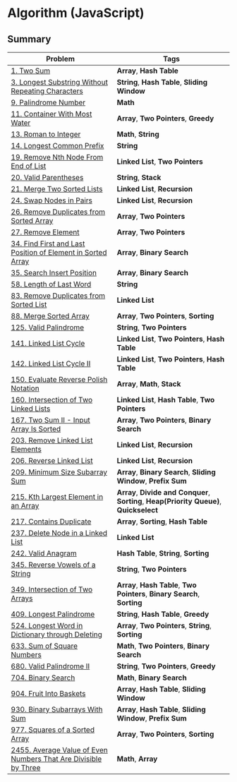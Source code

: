 # Algorithm (JavaScript)

## Summary

| Problem                                                                                                                                          | Tags                                                                                      |
|--------------------------------------------------------------------------------------------------------------------------------------------------|-------------------------------------------------------------------------------------------|
| [1. Two Sum](./leetcode/q1_two_sum.js)                                                                                                           | **Array**, **Hash Table**                                                                 |
| [3. Longest Substring Without Repeating Characters](./leetcode/q3_longest_substring_without_repeating_characters.js)                             | **String**, **Hash Table**, **Sliding Window**                                            |
| [9. Palindrome Number](./leetcode/q9_palindrome_number.js)                                                                                       | **Math**                                                                                  |
| [11. Container With Most Water](./leetcode/q11_container_with_most_water.js)                                                                     | **Array**, **Two Pointers**, **Greedy**                                                   |
| [13. Roman to Integer](./leetcode/q13_roman_to_integer.js)                                                                                       | **Math**, **String**                                                                      |
| [14. Longest Common Prefix](./leetcode/q14_longest_common_prefix.js)                                                                             | **String**                                                                                |
| [19. Remove Nth Node From End of List](./leetcode/q19_remove_nth_node_from_end_of_list.js)                                                       | **Linked List**, **Two Pointers**                                                         |
| [20. Valid Parentheses](./leetcode/q20_valid_parentheses.js)                                                                                     | **String**, **Stack**                                                                     |
| [21. Merge Two Sorted Lists](./leetcode/q21_merge_two_sorted_lists.js)                                                                           | **Linked List**, **Recursion**                                                            |
| [24. Swap Nodes in Pairs](./leetcode/q24_swap_nodes_in_pairs.js)                                                                                 | **Linked List**, **Recursion**                                                            |
| [26. Remove Duplicates from Sorted Array](./leetcode/q26_remove_duplicates_from_sorted_array.js)                                                 | **Array**, **Two Pointers**                                                               |
| [27. Remove Element](./leetcode/q27_remove_element.js)                                                                                           | **Array**, **Two Pointers**                                                               |
| [34. Find First and Last Position of Element in Sorted Array](./leetcode/q34_find_first_and_last_position_of_element_in_sorted_array.js)         | **Array**, **Binary Search**                                                              |
| [35. Search Insert Position](./leetcode/q35_search_insert_position.js)                                                                           | **Array**, **Binary Search**                                                              |
| [58. Length of Last Word](./leetcode/q58_length_of_last_word.js)                                                                                 | **String**                                                                                |
| [83. Remove Duplicates from Sorted List](./leetcode/q83_remove_duplicates_from_sorted_list.js)                                                   | **Linked List**                                                                           |
| [88. Merge Sorted Array](./leetcode/q88_merge_sorted_array.js)                                                                                   | **Array**, **Two Pointers**, **Sorting**                                                  |
| [125. Valid Palindrome](./leetcode/q125_valid_palindrome.js)                                                                                     | **String**, **Two Pointers**                                                              |
| [141. Linked List Cycle](./leetcode/q141_linked_list_cycle.js)                                                                                   | **Linked List**, **Two Pointers**, **Hash Table**                                         |
| [142. Linked List Cycle II](./leetcode/q142_linked_list_cycle_II.js)                                                                             | **Linked List**, **Two Pointers**, **Hash Table**                                         |
| [150. Evaluate Reverse Polish Notation](./leetcode/q150_evaluate_reverse_polish_notation.js)                                                     | **Array**, **Math**, **Stack**                                                            |
| [160. Intersection of Two Linked Lists](./leetcode/q160_intersection_of_two_linked_lists.js)                                                     | **Linked List**, **Hash Table**, **Two Pointers**                                         |
| [167. Two Sum II - Input Array Is Sorted](./leetcode/q167_two_sum-II_input_array_is_sorted.js)                                                   | **Array**, **Two Pointers**, **Binary Search**                                            |
| [203. Remove Linked List Elements](./leetcode/q203_remove_linked_list_elements.js)                                                               | **Linked List**, **Recursion**                                                            |
| [206. Reverse Linked List](./leetcode/q206_reverse_linked_list.js)                                                                               | **Linked List**, **Recursion**                                                            |
| [209. Minimum Size Subarray Sum](./leetcode/q209_minimum_size_subarray_sum.js)                                                                   | **Array**, **Binary Search**, **Sliding Window**, **Prefix Sum**                          |
| [215. Kth Largest Element in an Array](./leetcode/q215_kth_largest_element_in_an_array.js)                                                       | **Array**, **Divide and Conquer**, **Sorting**, **Heap(Priority Queue)**, **Quickselect** |
| [217. Contains Duplicate](./leetcode/q217_contains_duplicate.js)                                                                                 | **Array**, **Sorting**, **Hash Table**                                                    |
 | [237. Delete Node in a Linked List](./leetcode/q237_delete_node_in_a_linked_list.js)                                                             | **Linked List**                                                                           |
 | [242. Valid Anagram](./leetcode/q242_valid_anagram.js)                                                                                           | **Hash Table**, **String**, **Sorting**                                                   |
| [345. Reverse Vowels of a String](./leetcode/q345_reverse_vowels_of_a_string.js)                                                                 | **String**, **Two Pointers**                                                              |
| [349. Intersection of Two Arrays](./leetcode/q349_intersection_of_two_arrays.js)                                                                 | **Array**, **Hash Table**, **Two Pointers**, **Binary Search**, **Sorting**               |
| [409. Longest Palindrome](./leetcode/q409_longest_palindrome.js)                                                                                 | **String**, **Hash Table**, **Greedy**                                                    |
| [524. Longest Word in Dictionary through Deleting](./leetcode/q524_longest_word_in_dictionary_througt_deleting.js)                               | **Array**, **Two Pointers**, **String**, **Sorting**                                      |
| [633. Sum of Square Numbers](./leetcode/q633_sum_of_square_numbers.js)                                                                           | **Math**, **Two Pointers**, **Binary Search**                                             |
| [680. Valid Palindrome II](./leetcode/q680_valid_palindrome_II.js)                                                                               | **String**, **Two Pointers**, **Greedy**                                                  |
| [704. Binary Search](./leetcode/q704_binary_search.js)                                                                                           | **Math**, **Binary Search**                                                               |
| [904. Fruit Into Baskets](./leetcode/q904_fruit_into_baskets.js)                                                                                 | **Array**, **Hash Table**, **Sliding Window**                                             |
| [930. Binary Subarrays With Sum](./leetcode/q930_binary_subarrays_with_sum.js)                                                                   | **Array**, **Hash Table**, **Sliding Window**, **Prefix Sum**                             |
| [977. Squares of a Sorted Array](./leetcode/q977_squares_of_a_sorted_array.js)                                                                   | **Array**, **Two Pointers**, **Sorting**                                                  |
| [2455. Average Value of Even Numbers That Are Divisible by Three](./leetcode/q2455_average_value_of_even_numbers_that_are_divisible_by_three.js) | **Math**, **Array**                                                                       |
